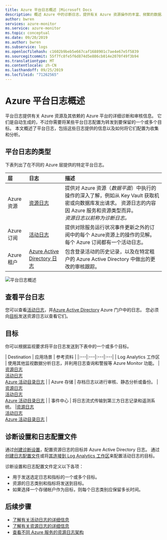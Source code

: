 ```yaml
---
title: Azure 平台日志概述 |Microsoft Docs
description: 概述 Azure 中的诊断日志，提供有关 Azure 资源操作的丰富、频繁的数据。
author: bwren
services: azure-monitor
ms.service: azure-monitor
ms.topic: conceptual
ms.date: 09/20/2019
ms.author: bwren
ms.subservice: logs
ms.openlocfilehash: c1602b9beb5e667caf1688901c7ae4e67e5f5839
ms.sourcegitcommit: 55f7fc8fe5f6d874d5e886cb014e2070f49f3b94
ms.translationtype: MT
ms.contentlocale: zh-CN
ms.lasthandoff: 09/25/2019
ms.locfileid: "71262565"
---
```

# <a name="overview-of-azure-platform-logs"></a>Azure 平台日志概述
平台日志提供有关 Azure 资源及其依赖的 Azure 平台的详细诊断和审核信息。 它们是自动生成的，不过你需要将某些平台日志配置为转发到要保留的一个或多个目标。 本文概述了平台日志，包括这些日志提供的信息以及如何将它们配置为收集和分析。

## <a name="types-of-platform-logs"></a>平台日志的类型
下表列出了在不同的 Azure 层提供的特定平台日志。

| 层 | 日志 | 描述 |
|:---|:---|:---|
| Azure 资源 | [资源日志](resource-logs-overview.md) | 提供对 Azure 资源（*数据平面*）中执行的操作的深入了解，例如从 Key Vault 获取机密或向数据库发出请求。 资源日志的内容因 Azure 服务和资源类型而异。<br>*资源日志以前称为诊断日志。*  |
| Azure 订阅 | [活动日志](activity-logs-overview.md) | 提供对除服务运行状况事件更新之外的订阅中的每个 Azure资源上的操作的见解。 每个 Azure 订阅都有一个活动日志。   |
| Azure 租户 | [Azure Active Directory 日志](../../active-directory/reports-monitoring/overview-reports.md)  | 包含登录活动的历史记录，以及在特定租户的 Azure Active Directory 中做出的更改的审核跟踪。   |


![平台日志概述](media/platform-logs-overview/logs-overview.png)

## <a name="viewing-platform-logs"></a>查看平台日志
您可以查看[活动日志](activity-log-view.md)，并[Azure Active Directory](../../active-directory/reports-monitoring/overview-reports.md) Azure 门户中的日志。 您必须向[目标](#destinations)发送资源日志以查看它们。


## <a name="destinations"></a>目标
你可以根据监视要求将平台日志发送到下表中的一个或多个目标。 

| Destination | 应用场景 | 参考资料 |
|:---|:---|:---|:---|
| Log Analytics 工作区 | 使用其他监视数据分析日志，并利用日志查询和警报等 Azure Monitor 功能。 | [资源日志](resource-logs-collect-storage.md)<br>[活动日志](activity-log-collect.md)<br>[Azure 活动目录日志](../../active-directory/reports-monitoring/howto-integrate-activity-logs-with-log-analytics.md) |
| Azure 存储 | 存档日志以进行审核、静态分析或备份。 |[资源日志](archive-diagnostic-logs.md)<br>[活动日志](activity-log-export.md)<br>[Azure 活动目录日志](../../active-directory/reports-monitoring/quickstart-azure-monitor-route-logs-to-storage-account.md) |
| 事件中心 | 将日志流式传输到第三方日志记录和遥测系统。  |[资源日志](resource-logs-stream-event-hubs.md)<br>[活动日志](activity-log-export.md)<br>[Azure 活动目录日志](../../active-directory/reports-monitoring/tutorial-azure-monitor-stream-logs-to-event-hub.md) |


## <a name="diagnostic-settings-and-log-profiles"></a>诊断设置和日志配置文件
通过[创建诊断设置](diagnostic-settings.md)，配置资源日志的目标并 Azure Active Directory 日志。 通过[创建日志配置文件](activity-log-export.md)或将[其连接到 Log Analytics 工作区](activity-log-collect.md)来配置活动日志的目标。

诊断设置和日志配置文件定义以下各项：

- 用于发送选定日志和指标的一个或多个目标。
- 资源的日志类别和指标将发送到目标。
- 如果选择一个存储帐户作为目标，则每个日志类别应保留多长时间。



## <a name="next-steps"></a>后续步骤

* [了解有关活动日志的详细信息](activity-logs-overview.md)
* [了解有关资源日志的详细信息](resource-logs-overview.md)
* [查看不同 Azure 服务的资源日志架构](diagnostic-logs-schema.md)
